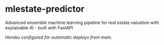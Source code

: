 # mlestate-predictor
Advanced ensemble machine learning pipeline for real estate valuation with explainable AI - built with FastAPI

_Heroku configured for automatic deploys from main._

